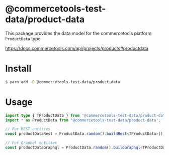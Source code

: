 # @commercetools-test-data/product-data

This package provides the data model for the commercetools platform `ProductData` type

https://docs.commercetools.com/api/projects/products#productdata

# Install

```bash
$ yarn add -D @commercetools-test-data/product-data
```

# Usage

```ts
import type { TProductData } from '@commercetools-test-data/product-data';
import * as ProductData from '@commercetools-test-data/product-data';

// For REST entities
const productDataRest = ProductData.random().buildRest<TProductData>();

// For Graphql entities
const productDataGraphql = ProductData.random().buildGraphql<TProductData>();
```
